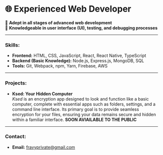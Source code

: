 # 🌐 **Experienced Web Developer**

🔹 **Adept in all stages of advanced web development**  
🔹 **Knowledgeable in user interface (UI), testing, and debugging processes**

---

### **Skills:**
- **Frontend:** HTML, CSS, JavaScript, React, React Native, TypeScript
- **Backend (Basic Knowledge):** Node.js, Express.js, MongoDB, SQL
- **Tools:** Git, Webpack, npm, Yarn, Firebase, AWS

---

### **Projects:**
- **Ksed: Your Hidden Computer**  
  *Ksed* is an encryption app designed to look and function like a basic computer,
   complete with essential apps such as folders, settings, and a command line interface.
   Its primary goal is to provide seamless encryption for your files, 
   ensuring your data remains secure and hidden within a familiar interface.
**SOON AVIAILABLE TO THE PUBLIC**

---

### **Contact:**
- **Email:** [fravyprivate@gmail.com](mailto:fravyprivate@gmail.com)

